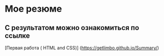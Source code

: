 # Мое резюме

## С результатом можно ознакомиться по ссылке

[Первая работа ( HTML and CSS)] (https://getlimbo.github.io/Summary/)
